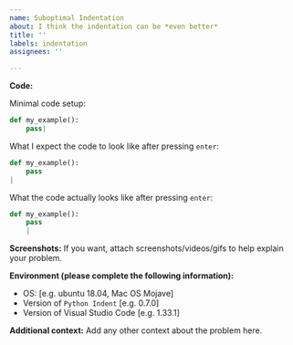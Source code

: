 ```yaml
---
name: Suboptimal Indentation
about: I think the indentation can be *even better*
title: ''
labels: indentation
assignees: ''

---
```


**Code:**

Minimal code setup:

<!---
  Show what the code looks like BEFORE you have pressed enter. Use the pipe character "|" to indicate where your cursor is. Keep your code nice and short.
-->
```python
def my_example():
    pass|
```

What I expect the code to look like after pressing `enter`:

```python
def my_example():
    pass
|
```

What the code actually looks like after pressing `enter`:

```python
def my_example():
    pass
    |
```

**Screenshots:**
If you want, attach screenshots/videos/gifs to help explain your problem.

**Environment (please complete the following information):**
 - OS: [e.g. ubuntu 18.04, Mac OS Mojave]
 - Version of `Python Indent` [e.g. 0.7.0]
 - Version of Visual Studio Code [e.g. 1.33.1]

**Additional context:**
Add any other context about the problem here.
